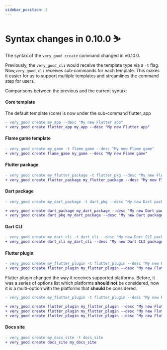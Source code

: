 ```yaml
---
sidebar_position: 3
---
```


# Syntax changes in 0.10.0 ⛷️

The syntax of the `very_good create` command changed in v0.10.0.

Previously, the `very_good_cli` would receive the template type via a `-t` flag. Now,`very_good_cli` receives sub-commands for each template. This makes it easier for us to support multiple templates and streamlines the command step for users.

Comparisons between the previous and the current syntax:

#### Core template

The default template (core) is now under the sub-command flutter_app

```diff
- very_good create my_app --desc "My new Flutter app"
+ very_good create flutter_app my_app --desc "My new Flutter app"
```

#### Flame game template

```diff
- very_good create my_game -t flame_game --desc "My new Flame game"
+ very_good create flame_game my_game --desc "My new Flame game"
```

#### Flutter package

```diff
- very_good create my_flutter_package -t flutter_pkg --desc "My new Flutter package"
+ very_good create flutter_package my_flutter_package --desc "My new Flutter package"
```

#### Dart package

```diff
- very_good create my_dart_package -t dart_pkg --desc "My new Dart package"

+ very_good create dart_package my_dart_package --desc "My new Dart package"
+ very_good create dart_pkg my_dart_package --desc "My new Dart package"
```

#### Dart CLI

```diff
- very_good create my_dart_cli -t dart_cli --desc "My new Dart CLI package"
+ very_good create dart_cli my_dart_cli --desc "My new Dart CLI package"
```

#### Flutter plugin

```diff
- very_good create my_flutter_plugin -t flutter_plugin --desc "My new Flutter plugin"
+ very_good create flutter_plugin my_flutter_plugin --desc "My new Flutter plugin"
```

Flutter plugin changed the way it receives supported platforms.
Before, it was a series of options list which platforms **should not** be considered,
now it is a multi-option with the platforms that **should** be considered.

```diff
- very_good create my_flutter_plugin -t flutter_plugin --desc "My new Flutter plugin" --windows false --macos false --linux false

+ very_good create flutter_plugin my_flutter_plugin --desc "My new Flutter plugin" --platforms android,ios,web
+ very_good create flutter_plugin my_flutter_plugin --desc "My new Flutter plugin" --platforms=android,ios,web
+ very_good create flutter_plugin my_flutter_plugin --desc "My new Flutter plugin" --platforms android --platforms ios --platforms web
```

#### Docs site

```diff
- very_good create my_docs_site -t docs_site
+ very_good create docs_site my_docs_site
```

